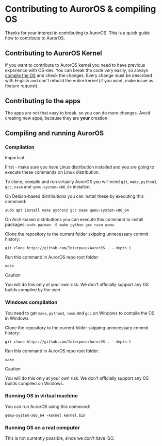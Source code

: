 # Contributing to AurorOS & compiling OS

Thanks for your interest in contributing to AurorOS. This is a quick guide how to contribute to AurorOS.

## Contributing to AurorOS Kernel

If you want to contribute to AurorOS kernel you need to have previous experience with OS-dev. You can break the code very easily, so always [compile the OS](#compiling-auroros) and check the changes. Every change must be described with English and can't rebuild the entire kernel (if you want, make issue as feature request).

## Contributing to the apps

The apps are not that easy to break, so you can do more changes. Avoid creating new apps, because they are **your** creation.

## Compiling and running AurorOS

### Compilation

> [!IMPORTANT]
> 

First - make sure you have Linux distribution installed and you are going to execute these commands on Linux distribution.

To clone, compile and run virtually AurorOS you will need `git`, `make`, `python3`, `gcc`, `nasm` and `qemu-system-x86_64` installed. 

On Debian-based distributions you can install these by executing this command:

```sudo apt install make python3 gcc nasm qemu-system-x86_64```

On Arch-based distributions you can execute this command to install packages:
```sudo pacman -S make python gcc nasm qemu```

Clone the repository to the current folder skipping unnecessary commit history:

```git clone https://github.com/Interpuce/AurorOS . --depth 1```

Run this command in AurorOS repo root folder:

```make```

> [!CAUTION]
> You will do this only at your own risk. We don't officially support any OS builds compiled by the user.

### Windows compilation

You need to get `make`, `python3`, `nasm` and `gcc` on Windows to compile the OS in Windows.

Clone the repository to the current folder skipping unnecessary commit history:

```git clone https://github.com/Interpuce/AurorOS . --depth 1```

Run this command in AurorOS repo root folder:

```make```

> [!CAUTION]
> You will do this only at your own risk. We don't officially support any OS builds compiled on Windows.

### Running OS in virtual machine

You can run AurorOS using this command:

```qemu-system-x86_64 -kernel kernel.bin```

### Running OS on a real computer

This is not currently possible, since we don't have ISO.